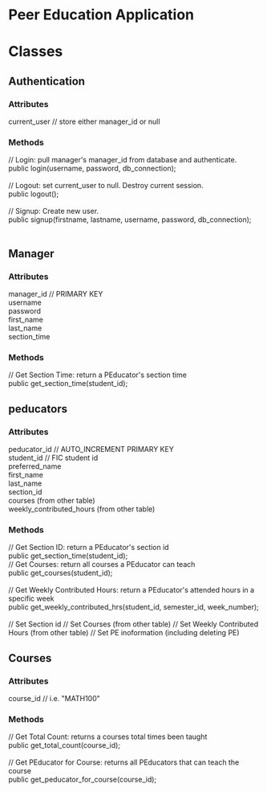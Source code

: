 # Peer Education Application

# Classes

## Authentication
### Attributes 
current_user // store either manager_id or null <br />
### Methods
// Login: pull manager's manager_id from database and authenticate.  <br />
public login(username, password, db_connection); <br /> <br />
// Logout: set current_user to null. Destroy current session.  <br />
public logout(); <br /> <br />
// Signup: Create new user.  <br />
public signup(firstname, lastname, username, password, db_connection); <br /> <br />

## Manager
### Attributes
manager_id // PRIMARY KEY <br />
username <br />
password <br />
first_name <br />
last_name <br />
section_time <br />
### Methods
// Get Section Time: return a PEducator's section time <br />
public get_section_time(student_id); <br />

## peducators
### Attributes
peducator_id // AUTO_INCREMENT PRIMARY KEY <br />
student_id // FIC student id <br />
preferred_name <br />
first_name <br />
last_name <br />
section_id<br />
courses (from other table)<br />
weekly_contributed_hours (from other table)<br />

### Methods
// Get Section ID: return a PEducator's section id<br />
public get_section_time(student_id); <br />
// Get Courses: return all courses a PEducator can teach <br />
public get_courses(student_id);  <br /> <br />
// Get Weekly Contributed Hours: return a PEducator's attended hours in a specific week <br />
public get_weekly_contributed_hrs(student_id, semester_id, week_number); <br /> <br />
// Set Section id
// Set Courses (from other table)
// Set Weekly Contributed Hours (from other table)
// Set PE inoformation (including deleting PE)

## Courses
### Attributes
course_id // i.e. "MATH100" <br />
### Methods
// Get Total Count: returns a courses total times been taught <br />
public get_total_count(course_id); <br /> <br />
// Get PEducator for Course: returns all PEducators that can teach the course <br />
public get_peducator_for_course(course_id); <br /> <br />

